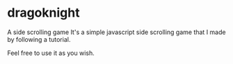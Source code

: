 # dragoknight
A side scrolling game
It's a simple javascript side scrolling game that I made by following a tutorial. 

Feel free to use it as you wish.
